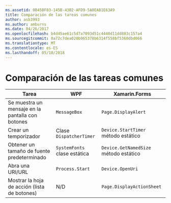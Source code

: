 ```yaml
---
ms.assetid: 0B45BF03-145B-43B2-AFD9-5A0EAB1E63A9
title: Comparación de las tareas comunes
author: asb3993
ms.author: amburns
ms.date: 04/26/2017
ms.openlocfilehash: b4d45ae61c5d7a7093d51c4440d11dd883c157a4
ms.sourcegitcommit: 0a72c7dea020b965378b6314f558bf5360dbd066
ms.translationtype: MT
ms.contentlocale: es-ES
ms.lasthandoff: 05/10/2018
---
```

# <a name="common-tasks-comparison"></a>Comparación de las tareas comunes

| Tarea | WPF | Xamarin.Forms |
|--- |--- |--- |
|Se muestra un mensaje en la pantalla con botones|`MessageBox`|`Page.DisplayAlert`|
|Crear un temporizador|Clase `DispatcherTimer`|`Device.StartTimer` método estático|
|Obtener un tamaño de fuente predeterminado|`SystemFonts` clase estática|`Device.GetNamedSize` método estático|
|Abra una URI/URL|`Process.Start`|`Device.OpenUri`|
|Mostrar la hoja de acción (lista de botones)|N/D|`Page.DisplayActionSheet`|
